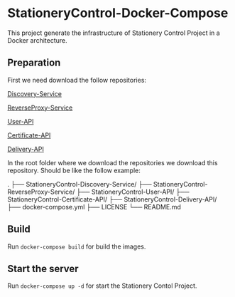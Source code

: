 # StationeryControl-Docker-Compose

This project generate the infrastructure of Stationery Control Project in a Docker architecture.

## Preparation

First we need download the follow repositories:

[Discovery-Service](https://github.com/Capsule-Corp-Cucuta/StationeryControl-Discovery-Service)

[ReverseProxy-Service](https://github.com/Capsule-Corp-Cucuta/StationeryControl-ReverseProxy-Service)

[User-API](https://github.com/Capsule-Corp-Cucuta/StationeryControl-User-API)

[Certificate-API](https://github.com/Capsule-Corp-Cucuta/StationeryControl-Certificate-API)

[Delivery-API](https://github.com/Capsule-Corp-Cucuta/StationeryControl-Delivery-API)

In the root folder where we download the repositories we download this repository. Should be like the follow example:

.
    ├── StationeryControl-Discovery-Service/
    ├── StationeryControl-ReverseProxy-Service/
    ├── StationeryControl-User-API/
    ├── StationeryControl-Certificate-API/
    ├── StationeryControl-Delivery-API/
    ├── docker-compose.yml
    ├── LICENSE
    └── README.md

## Build

Run `docker-compose build` for build the images.

## Start the server 

Run `docker-compose up -d` for start the Stationery Contol Project.
